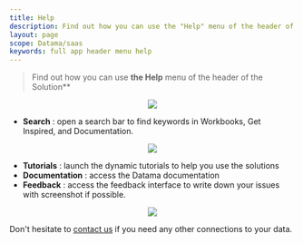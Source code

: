```yaml
---
title: Help
description: Find out how you can use the "Help" menu of the header of the Datama Solutions
layout: page
scope: Datama/saas
keywords: full app header menu help
---
```


> Find out how you can use **the Help** menu of the header of the Solution**

<center><img src="{{site.url}}/{{site.baseurl}}/core_app/new/interface/header/images/help_menu.png"/></center>

- **Search** : open a search bar to find keywords in Workbooks, Get Inspired, and Documentation.
<center><img src="{{site.url}}/{{site.baseurl}}/core_app/new/interface/header/images/search_bar.png"/></center>

- **Tutorials** : launch the dynamic tutorials to help you use the solutions
- **Documentation** : access the Datama documentation
- **Feedback** : access the feedback interface to write down your issues with screenshot if possible.
<center><img src="{{site.url}}/{{site.baseurl}}/core_app/new/interface/header/images/feedback.png"/></center>

Don't hesitate to <a href="https://datama.io/lets-talk/" target="_blank">contact us</a> if you need any other connections to your data.

